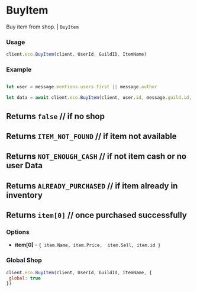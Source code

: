 # BuyItem

Buy item from shop. | `BuyItem`

### Usage

```js
client.eco.BuyItem(client, UserId, GuildID, ItemName)
```

### Example

```js

let user = message.mentions.users.first || message.author

let data = await client.eco.BuyItem(client, user.id, message.guild.id, Car)
```

## Returns `false` // if no shop
## Returns `ITEM_NOT_FOUND` // if item not available 
## Returns `NOT_ENOUGH_CASH` // if not item cash or no user Data
## Returns `ALREADY_PURCHASED` // if item already in inventory 
## Returns `item[0]` // once purchased successfully 

### Options

- **item[0]** - `{ item.Name, item.Price,  item.Sell, item.id }`

### Global Shop

```js
client.eco.BuyItem(client, UserId, GuildId, ItemName, {
 global: true
}) 